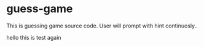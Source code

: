 # guess-game
This is guessing game source code. User will prompt with hint continuosly.. 


hello this is test again
